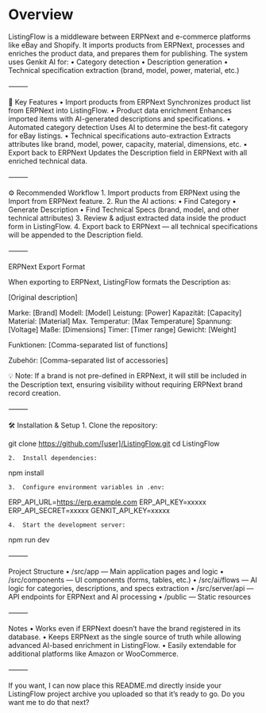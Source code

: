   # Overview

ListingFlow is a middleware between ERPNext and e-commerce platforms like eBay and Shopify.
It imports products from ERPNext, processes and enriches the product data, and prepares them for publishing.
The system uses Genkit AI for:
	•	Category detection
	•	Description generation
	•	Technical specification extraction (brand, model, power, material, etc.)

⸻

🚀 Key Features
	•	Import products from ERPNext
Synchronizes product list from ERPNext into ListingFlow.
	•	Product data enrichment
Enhances imported items with AI-generated descriptions and specifications.
	•	Automated category detection
Uses AI to determine the best-fit category for eBay listings.
	•	Technical specifications auto-extraction
Extracts attributes like brand, model, power, capacity, material, dimensions, etc.
	•	Export back to ERPNext
Updates the Description field in ERPNext with all enriched technical data.

⸻

⚙️ Recommended Workflow
	1.	Import products from ERPNext using the Import from ERPNext feature.
	2.	Run the AI actions:
	•	Find Category
	•	Generate Description
	•	Find Technical Specs (brand, model, and other technical attributes)
	3.	Review & adjust extracted data inside the product form in ListingFlow.
	4.	Export back to ERPNext — all technical specifications will be appended to the Description field.

⸻

   ERPNext Export Format

When exporting to ERPNext, ListingFlow formats the Description as:

[Original description]

Marke: [Brand]
Modell: [Model]
Leistung: [Power]
Kapazität: [Capacity]
Material: [Material]
Max. Temperatur: [Max Temperature]
Spannung: [Voltage]
Maße: [Dimensions]
Timer: [Timer range]
Gewicht: [Weight]

Funktionen:
[Comma-separated list of functions]

Zubehör:
[Comma-separated list of accessories]

💡 Note: If a brand is not pre-defined in ERPNext, it will still be included in the Description text, ensuring visibility without requiring ERPNext brand record creation.

⸻

🛠 Installation & Setup
	1.	Clone the repository:

git clone https://github.com/[user]/ListingFlow.git
cd ListingFlow

	2.	Install dependencies:

npm install

	3.	Configure environment variables in .env:

ERP_API_URL=https://erp.example.com
ERP_API_KEY=xxxxx
ERP_API_SECRET=xxxxx
GENKIT_API_KEY=xxxxx

	4.	Start the development server:

npm run dev


⸻

   Project Structure
	•	/src/app — Main application pages and logic
	•	/src/components — UI components (forms, tables, etc.)
	•	/src/ai/flows — AI logic for categories, descriptions, and specs extraction
	•	/src/server/api — API endpoints for ERPNext and AI processing
	•	/public — Static resources

⸻

   Notes
	•	Works even if ERPNext doesn’t have the brand registered in its database.
	•	Keeps ERPNext as the single source of truth while allowing advanced AI-based enrichment in ListingFlow.
	•	Easily extendable for additional platforms like Amazon or WooCommerce.

⸻

If you want, I can now place this README.md directly inside your ListingFlow project archive you uploaded so that it’s ready to go.
Do you want me to do that next?

